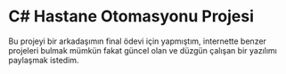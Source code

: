 # C# Hastane Otomasyonu Projesi

Bu projeyi bir arkadaşımın final ödevi için yapmıştım, internette benzer projeleri bulmak mümkün fakat güncel olan ve düzgün çalışan bir yazılımı paylaşmak istedim.

 
